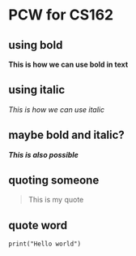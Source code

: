 # PCW for CS162

## using bold

**This is how we can use bold in text**

## using italic

*This is how we can use italic*

## maybe bold and italic?

***This is also possible***

## quoting someone

>This is my quote

## quote word

```
print("Hello world")
```
